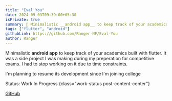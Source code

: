 ```yaml
---
title: "Eval You"
date: 2024-09-03T09:39:00+05:30
isPrivate: true
summary: 🧾 Minimalistic __android app__ to keep track of your academics built with flutter. It was a side project I was making during my preperation for competitive exams. I had to stop working on it due to time constraints.
tags: ["flutter", "android"]
githubLink: https://github.com/Ranger-NF/Eval-You
author: Ranger
---
```


Minimalistic __android app__ to keep track of your academics built with flutter. It was a side project I was making during my preperation for competitive exams. I had to stop working on it due to time constraints.

I'm planning to resume its development since I'm joining college

Status: Work In Progress
{class="work-status post-content-center"}

[GitHub](https://github.com/Ranger-NF/Eval-You)
